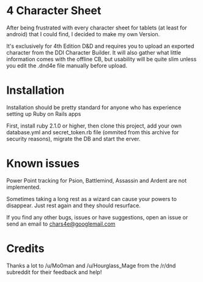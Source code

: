 # 4 Character Sheet

After being frustrated with every character sheet for tablets (at least for android) that I could find, I decided to make my own Version.

It's exclusively for 4th Edition D&D and requires you to upload an exported character from the DDI Character Builder. It will also gather what little information comes with the offline CB, but usability will be quite slim unless you edit the .dnd4e file manually before upload.

# Installation

Installation should be pretty standard for anyone who has experience setting up Ruby on Rails apps

First, install ruby 2.1.0 or higher, then clone this project, add your own database.yml and secret_token.rb file (ommited from this archive for security reasons), migrate the DB and start the erver.

# Known issues

Power Point tracking for Psion, Battlemind, Assassin and Ardent are not implemented.

Sometimes taking a long rest as a wizard can cause your powers to disappear. Just rest again and they should resurface.

If you find any other bugs, issues or have suggestions, open an issue or send an email to chars4e@googlemail.com

# Credits

Thanks a lot to /u/Mo0man and /u/Hourglass_Mage from the /r/dnd subreddit for their feedback and help!
